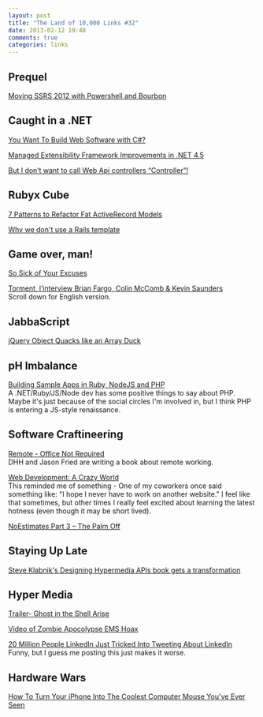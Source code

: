```yaml
---
layout: post
title: "The Land of 10,000 Links #32"
date: 2013-02-12 19:48
comments: true
categories: links
---
```

## Prequel
[Moving SSRS 2012 with Powershell and Bourbon](http://widba.blogspot.com/2013/02/moving-ssrs-2012-with-powershell-and.html)

## Caught in a .NET
[You Want To Build Web Software with C#?](http://odetocode.com/blogs/scott/archive/2013/02/12/you-want-to-build-web-software-with-c.aspx)

[Managed Extensibility Framework Improvements in .NET 4.5](http://visualstudiomagazine.com/articles/2013/02/12/mef-convention-model.aspx)

[But I don’t want to call Web Api controllers “Controller”!](http://www.strathweb.com/2013/02/but-i-dont-want-to-call-web-api-controllers-controller/)

## Rubyx Cube
[7 Patterns to Refactor Fat ActiveRecord Models](http://blog.codeclimate.com/blog/2012/10/17/7-ways-to-decompose-fat-activerecord-models/)

[Why we don't use a Rails template](http://thunderboltlabs.com/posts/why-we-dont-use-a-rails-template)

## Game over, man!
[So Sick of Your Excuses](http://www.nohighscores.com/2013/02/11/so-sick-of-your-excuses/)

[Torment, l’interview Brian Fargo, Colin McComb & Kevin Saunders](http://www.dagonslair.com/dossiers/torment-linterview-brian-fargo-colin-mccomb-kevin-saunders/)  
Scroll down for English version.

## JabbaScript
[jQuery Object Quacks like an Array Duck](http://www.elijahmanor.com/2013/02/jquery-object-quacks-like-array-duck.html)

## pH Imbalance
[Building Sample Apps in Ruby, NodeJS and PHP](http://lostechies.com/derickbailey/2013/02/12/building-sample-apps-in-ruby-nodejs-and-php/?utm_source=feedburner&utm_medium=twitter&utm_campaign=Feed%3A+LosTechies+%28LosTechies%29)  
A .NET/Ruby/JS/Node dev has some positive things to say about PHP. Maybe it's just because of the social circles I'm involved in, but I think PHP is entering a JS-style renaissance.

## Software Craftineering
[Remote - Office Not Required](http://37signals.com/remote)  
DHH and Jason Fried are writing a book about remote working.

[Web Development: A Crazy World](http://rubiken.com/blog/2013/02/11/web-dev-a-crazy-world.html)  
This reminded me of something - One of my coworkers once said something like: "I hope I never have to work on another website." I feel like that sometimes, but other times I really feel excited about learning the latest hotness \(even though it may be short lived\).

[NoEstimates Part 3 – The Palm Off](http://neilkillick.com/2013/02/12/noestimates-part-3-the-palm-off/)

## Staying Up Late
[Steve Klabnik's Designing Hypermedia APIs book gets a transformation](http://www.designinghypermediaapis.com/)

## Hyper Media
[Trailer- Ghost in the Shell Arise](http://geek-news.mtv.com/2013/02/12/ghost-in-the-shell-arise-trailer/)

[Video of Zombie Apocolypse EMS Hoax](http://geek-news.mtv.com/2013/02/12/zombie-emergency-broadcast-message-montana/)

[20 Million People LinkedIn Just Tricked Into Tweeting About LinkedIn](http://www.buzzfeed.com/katienotopoulos/20-million-people-linkedin-just-tricked-into-tweeting-about)  
Funny, but I guess me posting this just makes it worse.

## Hardware Wars
[How To Turn Your iPhone Into The Coolest Computer Mouse You've Ever Seen](http://www.businessinsider.com/mauz-kickstarter-2013-2#ixzz2Kjdt6IH6)